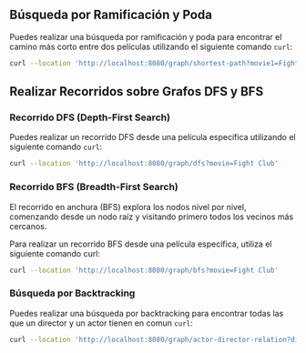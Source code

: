 ## Búsqueda por Ramificación y Poda

Puedes realizar una búsqueda por ramificación y poda para encontrar el camino más corto entre dos películas utilizando el siguiente comando `curl`:

```bash
curl --location 'http://localhost:8080/graph/shortest-path?movie1=Fight Club&movie2=Inglorious Basterds'
```

## Realizar Recorridos sobre Grafos DFS y BFS

###  Recorrido DFS (Depth-First Search)
Puedes realizar un recorrido DFS desde una película específica utilizando el siguiente comando `curl`:

```bash
curl --location 'http://localhost:8080/graph/dfs?movie=Fight Club'
```

### Recorrido BFS (Breadth-First Search)
El recorrido en anchura (BFS) explora los nodos nivel por nivel, comenzando desde un nodo raíz y visitando primero todos los vecinos más cercanos.

Para realizar un recorrido BFS desde una película específica, utiliza el siguiente comando curl:

```bash
curl --location 'http://localhost:8080/graph/bfs?movie=Fight Club'
```

### Búsqueda por Backtracking

Puedes realizar una búsqueda por backtracking para encontrar todas las que un director y un actor tienen en comun `curl`:


```bash
curl --location 'http://localhost:8080/graph/actor-director-relation?director=Quentin Tarantino&actor=Brad Pitt'
```